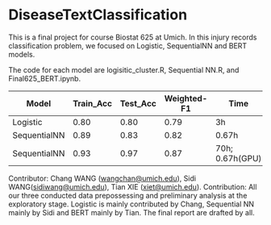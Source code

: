 # DiseaseTextClassification
This is a final project for course Biostat 625 at Umich. In this injury records classification problem,
we focused on Logistic, SequentialNN and BERT models.

The code for each model are logisitic_cluster.R, Sequential NN.R, and Final625_BERT.ipynb.

|  Model   | Train_Acc  | Test_Acc | Weighted-F1 | Time |
|  ----  | ----  | ---- | ---- | ---- |
| Logistic  | 0.80 | 0.80 | 0.79 | 3h |
| SequentialNN  | 0.89 | 0.83 | 0.82 | 0.67h |
| SequentialNN  | 0.93| 0.97 | 0.87 | 70h; 0.67h(GPU) |

Contributor: Chang WANG (wangchan@umich.edu), Sidi WANG(sidiwang@umich.edu), Tian XIE (xiet@umich.edu). 
Contribution: All our three conducted data prepossessing and preliminary analysis at the exploratory stage. Logistic is mainly contributed by Chang, Sequential NN mainly by Sidi and BERT mainly by Tian. The final report are drafted by all.

